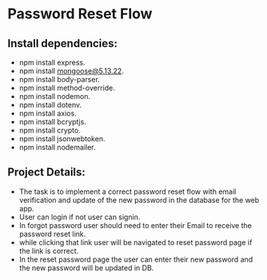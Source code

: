 ﻿# Password Reset Flow
 
## Install dependencies:	
- npm install express.
- npm install mongoose@5.13.22.
- npm install body-parser.
- npm install method-override.
- npm install nodemon.
- npm install dotenv.
- npm install axios.
- npm install bcryptjs.
- npm install crypto.
- npm install jsonwebtoken.
- npm install nodemailer.

## Project Details:
- The task is to implement a correct password reset flow with email verification and update of the new password in the database for the web app.
- User can login if not user can signin.
- In forgot password user should need to enter their Email to receive the password reset link.
- while clicking that link user will be navigated to reset password page if the link is 
  correct.
- In the reset password page the user can enter their new password and the new password will 
  be updated in DB.
